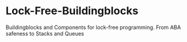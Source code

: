 # Lock-Free-Buildingblocks
Buildingblocks and Components for lock-free programming. From ABA safeness to Stacks and Queues
